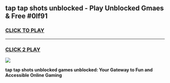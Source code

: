 
## tap tap shots unblocked - Play Unblocked Gmaes & Free #0lf91
<h3>
<a href="https://news.freeplayer.one?title=tap_tap_shots_unblocked&ref=03M">CLICK TO PLAY</a></h3>
<hr>

<h3>
<a href="https://news.freeplayer.one?title=tap_tap_shots_unblocked&ref=03M">CLICK 2 PLAY</a>
  
</h3>

<a href="https://news.freeplayer.one?title=tap_tap_shots_unblocked&ref=03M"><img src="https://clearcache.store/games.png"></a>


**tap tap shots unblocked games unblocked: Your Gateway to Fun and Accessible Online Gaming**
